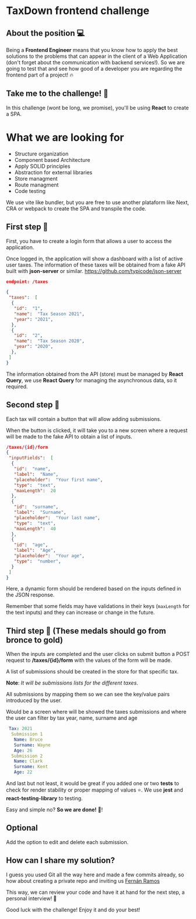 
# TaxDown frontend challenge

## About the position 💻

Being a **Frontend Engineer** means that you know how to apply the best solutions to the problems that can appear in the client of a Web Application (don't forget about the communication with backend services!).
So we are going to test that and see how good of a developer you are regarding the frontend part of a project! 🔥

## Take me to the challenge! 🤟

In this challenge (wont be long, we promise), you'll be using **React** to create a SPA.

# What we are looking for

- Structure organization
- Component based Architecture
- Apply SOLID principles
- Abstraction for external libraries
- Store managment
- Route managment
- Code testing

We use vite like bundler, but you are free to use another plataform like Next, CRA or webpack to create the SPA and transpile the code.

## First step 🥇

First, you have to create a login form that allows a user to access the application.

Once logged in, the application will show a dashboard with a list of active user taxes. The information of these taxes will be obtained from a fake API built with **json-server** or similar.
<https://github.com/typicode/json-server>

``` json
endpoint: /taxes

{
 "taxes":  [
  {
   "id":  "1",
   "name":  "Tax Season 2021",
   "year": "2021",
  },
  {
   "id":  "2",
   "name":  "Tax Season 2020",
   "year": "2020",
  },
 ]
}

```
The information obtained from the API (store) must be managed by **React Query**, we use **React Query** for managing the asynchronous data, so it required.

## Second step 🥈

Each tax will contain a button that will allow adding submissions.

When the button is clicked, it will take you to a new screen where a request will be made to the fake API to obtain a list of inputs.

``` json
/taxes/{id}/form
{
 "inputFields":  [
  {
   "id":  "name",
   "label":  "Name",
   "placeholder":  "Your first name",
   "type":  "text",
   "maxLength":  20
  },
  {
   "id":  "surname",
   "label":  "Surname",
   "placeholder":  "Your last name",
   "type":  "text",
   "maxLength":  40
  },
  {
   "id":  "age",
   "label":  "Age",
   "placeholder":  "Your age",
   "type":  "number",
  }
 ]
}
```

Here, a dynamic form should be rendered based on the inputs defined in the JSON response.

Remember that some fields may have validations in their keys (`maxLength` for the text inputs) and they can increase or change in the future.

## Third  step 🥉 (These medals should go from bronce to gold)

When the inputs are completed and the user clicks on submit button a POST request to **/taxes/{id}/form** with the values of the form will be made.

A list of submissions should be created in the store for that specific tax.

**Note**: _It will be submissions lists for the different taxes_.

All submissions by mapping them so we can see the key/value pairs introduced by the user.

Would be a screen where will be showed the taxes submissions and where the user can filter by tax year, name, surname and age

``` yaml
 Tax: 2021
  Submission 1
   Name: Bruce
   Surname: Wayne
   Age: 26
  Submission 2
   Name: Clark
   Surname: Kent
   Age: 22
```

And last but not least, it would be great if you added one or two **tests** to check for render stability or proper mapping of values ⭐️. We use **jest** and **react-testing-library** to testing.

Easy and simple no? **So we are done!** 🚀!

## Optional

Add the option to edit and delete each submission.

## How can I share my solution?

I guess you used Git all the way here and made a few commits already, so how about creating a private repo and inviting us [Fernán Ramos](https://github.com/Fernan-Ramos)

This way, we can review your code and have it at hand for the next step, a personal interview! 👻

Good luck with the challenge! Enjoy it and do your best!
